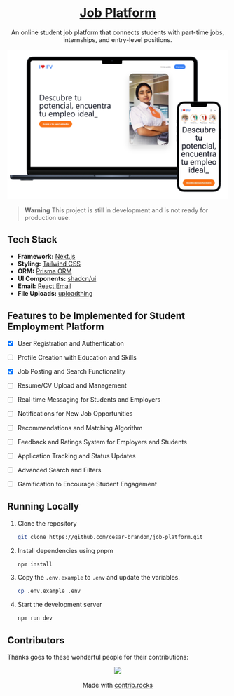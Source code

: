 <h1 align="center"><a href="https://ifvempleos.vercel.app/">Job Platform</a></h1>

<p align="center">An online student job platform that connects students with part-time jobs, internships, and entry-level positions.</p>

[![Job Platform](./src/app/opengraph-image.png)](https://ifvempleos.vercel.app/)

> **Warning**
> This project is still in development and is not ready for production use.

## Tech Stack

- **Framework:** [Next.js](https://nextjs.org)
- **Styling:** [Tailwind CSS](https://tailwindcss.com)
- **ORM:** [Prisma ORM](https://www.prisma.io/)
- **UI Components:** [shadcn/ui](https://ui.shadcn.com)
- **Email:** [React Email](https://react.email)
- **File Uploads:** [uploadthing](https://uploadthing.com)

## Features to be Implemented for Student Employment Platform

- [x] User Registration and Authentication
- [ ] Profile Creation with Education and Skills
- [x] Job Posting and Search Functionality
- [ ] Resume/CV Upload and Management
- [ ] Real-time Messaging for Students and Employers
- [ ] Notifications for New Job Opportunities
- [ ] Recommendations and Matching Algorithm
- [ ] Feedback and Ratings System for Employers and Students
- [ ] Application Tracking and Status Updates
- [ ] Advanced Search and Filters
- [ ] Gamification to Encourage Student Engagement


## Running Locally

1. Clone the repository

   ```bash
   git clone https://github.com/cesar-brandon/job-platform.git
   ```

2. Install dependencies using pnpm

   ```bash
   npm install
   ```

3. Copy the `.env.example` to `.env` and update the variables.

   ```bash
   cp .env.example .env
   ```

4. Start the development server

   ```bash
   npm run dev
   ```

## Contributors

Thanks goes to these wonderful people for their contributions:

<p align="center">
 <a href="https://github.com/cesar-brandon/job-platform/graphs/contributors">
   <img src="https://contrib.rocks/image?repo=cesar-brandon/job-platform" />
 </a>
</p>

<p align="center">
 Made with <a rel="noopener noreferrer" target="_blank" href="https://contrib.rocks">contrib.rocks</a>
</p>